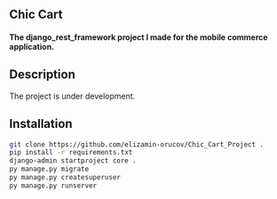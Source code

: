 ## Chic Cart
#### The django_rest_framework project I made for the mobile commerce application.

## Description

The project is under development.

## Installation
````bash
git clone https://github.com/elizamin-orucov/Chic_Cart_Project .
pip install -r requirements.txt
django-admin startproject core .
py manage.py migrate
py manage.py createsuperuser
py manage.py runserver
````